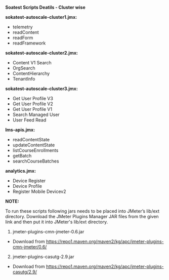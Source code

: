 **Soatest Scripts Deatils - Cluster wise**

**sokatest-autoscale-cluster1.jmx:**
- telemetry 
- readContent 
- readForm
- readFramework


**sokatest-autoscale-cluster2.jmx:**
- Content V1 Search
- OrgSearch
- ContentHierarchy
- TenantInfo 

**sokatest-autoscale-cluster3.jmx:**
- Get User Profile V3
- Get User Profile V2
- Get User Profile V1
- Search Managed User 
- User Feed Read

**lms-apis.jmx:**
- readContentState
- updateContentState
- listCourseEnrollments
- getBatch 
- searchCourseBatches 

**analytics.jmx:**
- Device Register
- Device Profile
- Register Mobile Devicev2

**NOTE:**

To run these scripts following jars needs to be placed into JMeter’s lib/ext directory. Download the JMeter Plugins Manager JAR files from the given link and then put it into JMeter's lib/ext directory.

1. jmeter-plugins-cmn-jmeter-0.6.jar 
  - Download from https://repo1.maven.org/maven2/kg/apc/jmeter-plugins-cmn-jmeter/0.6/
2. jmeter-plugins-casutg-2.9.jar
  - Download from https://repo1.maven.org/maven2/kg/apc/jmeter-plugins-casutg/2.9/





